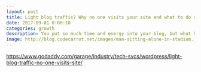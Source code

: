 ```yaml
---
layout: post
title: Light blog traffic? Why no one visits your site and what to do about it
date: 2017-09-01 0:00:10
categories: growth
description: You put so much time and energy into your blog, but what happens when no one reads it? Here's how to boost blog traffic and gain new readers.
image: http://blog.codecarrot.net/images/man-sitting-alone-in-stadium.jpg
---
```


https://www.godaddy.com/garage/industry/tech-svcs/wordpress/light-blog-traffic-no-one-visits-site/

